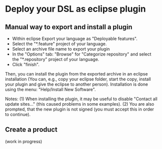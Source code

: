 # Deploy your DSL as eclipse plugin

## Manual way to export and install a plugin

 * Within eclipse Export your language as "Deployable features".
 * Select the "*.feature" project of your language.
 * Select an archive file name to export your plugin
 * In the "Options" tab: "Browse" for "Categorize repository" and select the
    "*.repository" project of your language.
 * Click "finish".

Then, you can install the plugin from the exported archive in an eclipse
installation (You can, e.g., copy your eclipse folder, start the copy, install
your plugin and give the eclipse to another person). Installation is done
using the menu: "Help/Install New Software".

Notes: (1) When installing the plugin, it may be useful to disable 
"Contact all update sites..." (this caused problems in some examples). 
(2) You are also prompted, that the new plugin is not signed (you must 
accept this in order to continue).


## Create a product

(work in progress)


